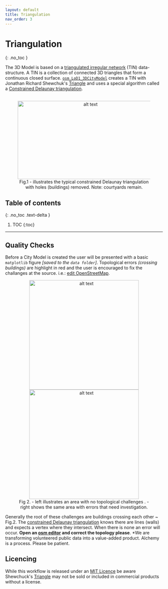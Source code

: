 ```yaml
---
layout: default
title: Triangulation
nav_order: 3
---
```


# Triangulation
{: .no_toc }  

The 3D Model is based on a [triangulated irregular network](https://en.wikipedia.org/wiki/Triangulated_irregular_network) (TIN) data-structure. A TIN is a collection of connected 3D triangles that form a continuous closed surface. [`osm_LoD1_3DCityModel`](https://github.com/AdrianKriger/osm_LoD1_3DCityModel) creates a TIN with Jonathan Richard Shewchuk's [Triangle](https://www.cs.cmu.edu/~quake/triangle.html) and uses a special algorithm called a [Constrained Delaunay triangulation](https://en.wikipedia.org/wiki/Constrained_Delaunay_triangulation).  
&nbsp;&nbsp;

<figure><center>
  <img src="{{site.baseurl | prepend: site.url}}/img/fp01.png" alt="alt text" width="450" height="250">
  <figcaption>Fig.1 - illustrates the typical constrained Delaunay triangulation with holes (buildings) removed.&nbsp;Note: courtyards remain.</figcaption>
</center></figure> 

## Table of contents
{: .no_toc .text-delta }

1. TOC
{:toc}

---

## Quality Checks

<!--[PyVista](https://www.pyvista.org/) is built-in and will execute after the triangulation; before the 3D City Model is created. This is to visualize the terrain and allow the user to perform two quality checks.-->

<!--### Building Footprints-->

Before a City Model is created the user will be presented with a basic `matplotlib` figure *[saved to the `data folder`]*.  Topological errors *(crossing buildings)* are highlight in red and the user is encouraged to fix the challanges at the source. i.e.: [edit OpenStreetMap](https://www.openstreetmap.org/about).

<!-- <p align="center">
  <img src="{{site.baseurl | prepend: site.url}}/img/ue.png" alt="alt text" width="350" height="350">  <img src="{{site.baseurl | prepend: site.url}}/img/ue-error.png" alt="alt text" width="350" height="350">
</p> 
<p align="center">
    Fig 2. - left illustrates an area with no topological challenges . - right shows the same area with errors that need investigation.
</p> --> 
 <figure><center>
  <img src="{{site.baseurl | prepend: site.url}}/img/ue.png" alt="alt text" width="350" height="350">  <img src="{{site.baseurl | prepend: site.url}}/img/ue-error.png" alt="alt text" width="350" height="350">
  <figcaption>Fig 2. - left illustrates an area with no topological challenges . - right shows the same area with errors that need investigation.</figcaption>
</center></figure>

Generally the root of these challenges are buildings crossing each other ~ Fig.2. The [constrained Delaunay triangulation](https://rufat.be/triangle/definitions.html) knows there are lines (walls) and expects a vertex where they intersect. When there is none an error will occur. **Open an [osm editor](https://wiki.openstreetmap.org/wiki/Editors) and correct the topology please**. *We are transforming volunteered public data into a value-added product. Alchemy is a process. Please be patient.
<!--<sup>*</sup>*-->

<!--### Spikes

An additional quality check is for a spike or two. Generally the root of this challenge are buildings crossing each other ~ Fig.2. The [constrained Delaunay triangulation](https://rufat.be/triangle/definitions.html) knows there are lines (walls) and expects a vertex where they intersect. There is none and the result is a spike. **Open an [osm editor](https://wiki.openstreetmap.org/wiki/Editors) and correct the topology please**. *We are transforming volunteered public data into a value-added product. Alchemy is a process. Please be patient.<sup>*</sup>*

<p align="center">
  <img src="{{site.baseurl | prepend: site.url}}/img/sp01.png" alt="alt text" width="350" height="250">  <img src="{{site.baseurl | prepend: site.url}}/img/sp02.png" alt="alt text" width="350" height="250">
</p> 
<p align="center">
    Fig 2. - left illustrates a spike. - right traces the challenge to the root.
</p>
-->
<!--<sup>* ***for a greater degree of grandualar control; have a look at [osm_LoD1_3DCityModel Walkthorugh](https://github.com/AdrianKriger/osm_LoD1_3DCityModel/blob/main/village_campus/extra/osm_LoD1_3DCityModel-walkthrough.ipynb).***-->

<!--***if [osm_LoD1_3DCityModel](https://github.com/AdrianKriger/osm_LoD1_3DCityModel) completely fails in your area have a look at [osm_LoD13DCityModel Walkthorugh](https://github.com/AdrianKriger/osm_LoD1_3DCityModel/blob/main/village_campus/extra/osm_LoD13DCityModel-walkthrough.ipynb).***-->

## Licencing

While this workflow is released under an [MIT Licence](https://github.com/AdrianKriger/osm_LoD1_3DCityModel/blob/main/LICENSE.txt) be aware Shewchuck's [Triangle](https://www.cs.cmu.edu/~quake/triangle.html) may not be sold or included in commercial products without a license. <!-- [Triangle](https://www.cs.cmu.edu/~quake/triangle.html) is freely available but I cannot give it to you. I can tell you about it and where to find it but I cannot include it in a package. Like PenStreetMap it requires you to act, to participate. -->
